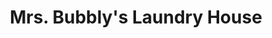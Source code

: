 ---
title: "Mrs. Bubbly's Laundry House"
url: /tayabas/mrs-bubblys-laundry-house/
shop: Wäscherei
---